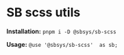 # SB scss utils

**Installation:**
`pnpm i -D @sbsys/sb-scss`

**Usage:**
`@use '@sbsys/sb-scss'  as sb;`
